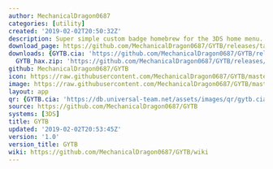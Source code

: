 ```yaml
---
author: MechanicalDragon0687
categories: [utility]
created: '2019-02-02T20:50:32Z'
description: Super simple custom badge homebrew for the 3DS home menu.
download_page: https://github.com/MechanicalDragon0687/GYTB/releases/tag/1.0
downloads: {GYTB.cia: 'https://github.com/MechanicalDragon0687/GYTB/releases/download/1.0/GYTB.cia',
  GYTB_hax.zip: 'https://github.com/MechanicalDragon0687/GYTB/releases/download/1.0/GYTB_hax.zip'}
github: MechanicalDragon0687/GYTB
icon: https://raw.githubusercontent.com/MechanicalDragon0687/GYTB/master/resources/icon.png
image: https://raw.githubusercontent.com/MechanicalDragon0687/GYTB/master/resources/banner.png
layout: app
qr: {GYTB.cia: 'https://db.universal-team.net/assets/images/qr/gytb.cia.png'}
source: https://github.com/MechanicalDragon0687/GYTB
systems: [3DS]
title: GYTB
updated: '2019-02-02T20:53:45Z'
version: '1.0'
version_title: GYTB
wiki: https://github.com/MechanicalDragon0687/GYTB/wiki
---
```

